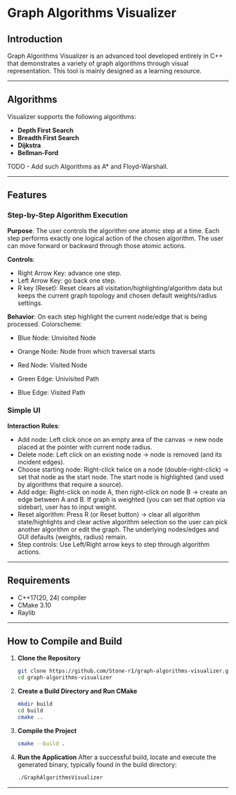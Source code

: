 # Graph Algorithms Visualizer

## Introduction
Graph Algorithms Visualizer is an advanced tool developed entirely in C++ that demonstrates a variety of graph algorithms through visual representation. This tool is mainly designed as a learning resource. 

---

## Algorithms
Visualizer supports the following algorithms:

- **Depth First Search**
- **Breadth First Search**
- **Dijkstra**
- **Bellman-Ford**

TODO - Add such Algorithms as A* and Floyd-Warshall.

---

## Features

### Step-by-Step Algorithm Execution
**Purpose**: The user controls the algorithm one atomic step at a time. Each step performs exactly one logical action of the chosen algorithm. The user can move forward or backward through those atomic actions.

**Controls**:
- Right Arrow Key: advance one step.
- Left Arrow Key: go back one step.
- R key (Reset): Reset clears all visitation/highlighting/algorithm data but keeps the current graph topology and chosen default weights/radius settings.

**Behavior**:
On each step highlight the current node/edge that is being processed. 
Colorscheme:

- Blue Node: Unvisited Node
- Orange Node: Node from which traversal starts
- Red Node: Visited Node

- Green Edge: Univisited Path
- Blue Edge: Visited Path

### Simple UI
**Interaction Rules**:
- Add node: Left click once on an empty area of the canvas -> new node placed at the pointer with current node radius.
- Delete node: Left click on an existing node -> node is removed (and its incident edges).
- Choose starting node: Right-click twice on a node (double-right-click) -> set that node as the start node. The start node is highlighted (and used by algorithms that require a source).
- Add edge: Right-click on node A, then right-click on node B -> create an edge between A and B. If graph is weighted (you can set that option via sidebar), user has to input weight.
- Reset algorithm: Press R (or Reset button) -> clear all algorithm state/highlights and clear active algorithm selection so the user can pick another algorithm or edit the graph. The underlying nodes/edges and GUI defaults (weights, radius) remain.
- Step controls: Use Left/Right arrow keys to step through algorithm actions. 

---

## Requirements

- C++17(20, 24) compiler
- CMake 3.10
- Raylib

---

## How to Compile and Build

1. **Clone the Repository**
   ```bash
   git clone https://github.com/Stone-r1/graph-algorithms-visualizer.git
   cd graph-algorithms-visualizer
   ```

2. **Create a Build Directory and Run CMake**
   ```bash
   mkdir build
   cd build
   cmake ..
   ```

3. **Compile the Project**
   ```bash
   cmake --build .
   ```

4. **Run the Application**
   After a successful build, locate and execute the generated binary, typically found in the build directory:
   ```bash
   ./GraphAlgorithmsVisualizer
   ```

---
